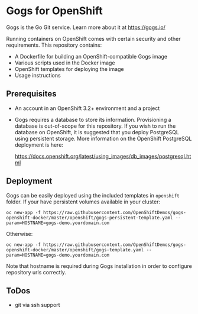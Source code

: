 # Gogs for OpenShift
Gogs is the Go Git service. Learn more about it at https://gogs.io/

Running containers on OpenShift comes with certain security and other requirements. This repository contains:

* A Dockerfile for building an OpenShift-compatible Gogs image
* Various scripts used in the Docker image
* OpenShift templates for deploying the image
* Usage instructions

## Prerequisites
* An account in an OpenShift 3.2+ environment and a project

* Gogs requires a database to store its information. Provisioning a database is out-of-scope for this repository. If you wish to run the database on OpenShift, it is suggested that you deploy PostgreSQL using persistent storage. More information on the OpenShift PostgreSQL deployment is here:

  https://docs.openshift.org/latest/using_images/db_images/postgresql.html

## Deployment
Gogs can be easily deployed using the included templates in `openshift` folder. If your have persistent volumes available in your cluster:

```
oc new-app -f https://raw.githubusercontent.com/OpenShiftDemos/gogs-openshift-docker/master/openshift/gogs-persistent-template.yaml --param=HOSTNAME=gogs-demo.yourdomain.com
```
Otherwise:
```
oc new-app -f https://raw.githubusercontent.com/OpenShiftDemos/gogs-openshift-docker/master/openshift/gogs-template.yaml --param=HOSTNAME=gogs-demo.yourdomain.com
```

Note that hostname is required during Gogs installation in order to configure repository urls correctly.

## ToDos
* git via ssh support
